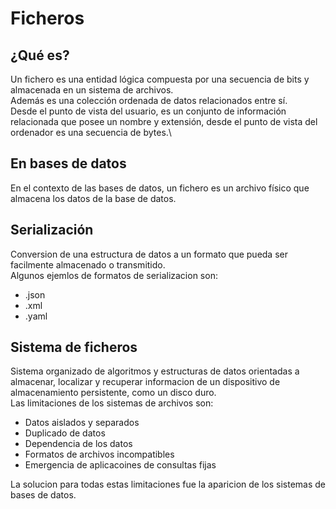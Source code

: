 # Ficheros

## ¿Qué es?

Un fichero es una entidad lógica compuesta por una secuencia de bits y almacenada en un sistema de archivos.\
Además es una colección ordenada de datos relacionados entre sí.\
Desde el punto de vista del usuario, es un conjunto de información relacionada que posee un nombre y extensión, desde el punto de vista del ordenador es una secuencia de bytes.\

## En bases de datos

En el contexto de las bases de datos, un fichero es un archivo físico que almacena los datos de la base de datos.

## Serialización

Conversion de una estructura de datos a un formato que pueda ser facilmente almacenado o transmitido.\
Algunos ejemlos de formatos de serializacion son:

- .json
- .xml
- .yaml

## Sistema de ficheros

Sistema organizado de algoritmos y estructuras de datos orientadas a almacenar, localizar y recuperar informacion de un dispositivo de almacenamiento persistente, como un disco duro.\
Las limitaciones de los sistemas de archivos son:

- Datos aislados y separados
- Duplicado de datos
- Dependencia de los datos
- Formatos de archivos incompatibles
- Emergencia de aplicacoines de consultas fijas

La solucion para todas estas limitaciones fue la aparicion de los sistemas de bases de datos.
